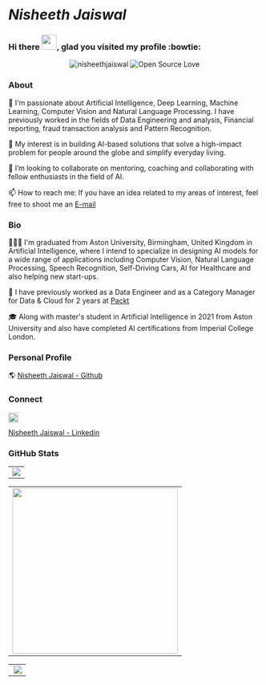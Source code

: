 # *Nisheeth Jaiswal*

### Hi there <img src="https://raw.githubusercontent.com/iampavangandhi/iampavangandhi/master/gifs/Hi.gif" width="30px"/>, glad you visited my profile :bowtie: 


<p align="center">
<img src="https://komarev.com/ghpvc/?username=nisheethjaiswal&style=flat-square" alt="nisheethjaiswal" />
 <img alt="Open Source Love" src="https://img.shields.io/badge/-%E2%9D%A4%20Open%20Source-yellowgreen?style=flat-square&logo=Github&logoColor=black" />
</p>

<!--
**nisheethjaiswal/nisheethjaiswal** is a ✨ _special_ ✨ repository because its `README.md` (this file) appears on your GitHub profile.

Here are some ideas to get you started:

- 🔭 I’m currently working on ...
- 🌱 I’m currently learning ...
- 👯 I’m looking to collaborate on ...
- 🤔 I’m looking for help with ...
- 💬 Ask me about ...
- 📫 How to reach me: ...
- 😄 Pronouns: ...
- ⚡ Fun fact: ...
-->


### About

🔭  I'm passionate about Artificial Intelligence, Deep Learning, Machine Learning, Computer Vision and Natural Language Processing. 
I have previously worked in the fields of Data Engineering and analysis, Financial reporting, fraud transaction analysis and Pattern Recognition. 

🌱  My interest is in building AI-based solutions that solve a high-impact problem for people around the globe and simplify everyday living.

👯  I’m looking to collaborate on mentoring, coaching and collaborating with fellow enthusiasts in the field of AI.

📫  How to reach me: If you have an idea related to my areas of interest, feel free to shoot me an [E-mail](nisheeth.jaiswal2013@gmail.com) 

### Bio

👨🏻‍💻 I'm graduated from Aston University, Birmingham, United Kingdom in Artificial Intelligence, where I intend to specialize in designing AI models for a wide range of applications including Computer Vision, Natural Language Processing, Speech Recognition, Self-Driving Cars, AI for Healthcare and also helping new start-ups.

🌱 I have previously worked as a Data Engineer and as a Category Manager for Data & Cloud for 2 years at [Packt](https://www.packt.com) 

🎓 Along with master's student in Artificial Intelligence in 2021 from Aston University and also have completed AI certifications from Imperial College London.

### Personal Profile

🌎  [Nisheeth Jaiswal - Github](https://github.com/nisheethjaiswal)

### Connect

<a href="https://linkedin.com/in/nisheethjaiswal/">
  <img align="left" alt="Nisheeth Jaiswal's LinkedIn" width="20px" height="20px" src="https://cdn.icon-icons.com/icons2/1753/PNG/512/iconfinder-social-media-applications-14linkedin-4102586_113786.png" />
</a>
<br/>  

[Nisheeth Jaiswal - Linkedin](https://linkedin.com/in/nisheethjaiswal/)

### GitHub Stats

<table class="center" style="width:100%;">
  <tr>
    <td align="center">
  <img align="center" src="https://github-readme-stats.vercel.app/api?username=nisheethjaiswal&count_private=true&show_icons=true&theme=onedark&hide_border=true" />
  </tr>
</table>

<table class="center" style="width:100%;">
  <tr>
    <td align="center">
<img src="https://github-readme-stats.vercel.app/api/top-langs/?username=nisheethjaiswal&layout=compact&bg_color=22272E&text_color=CDD9E5&langs_count=10&hide_border=true" width="330px"/>
</tr>
</table>
 
<table class="center" style="width:100%;">
  <tr>
    <td align="center">
<img align="right" src="https://github-profile-trophy.vercel.app/?username=nisheethjaiswal&theme=onedark&row=2&column=4&no-frame=true&margin-w=16&margin-h=16&no-bg=true" />
</tr>
</table>
